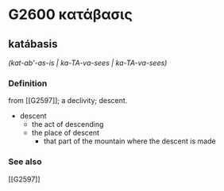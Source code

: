 # G2600 κατάβασις

## katábasis

_(kat-ab'-as-is | ka-TA-va-sees | ka-TA-va-sees)_

### Definition

from [[G2597]]; a declivity; descent.

- descent
  - the act of descending
  - the place of descent
    - that part of the mountain where the descent is made

### See also

[[G2597]]

